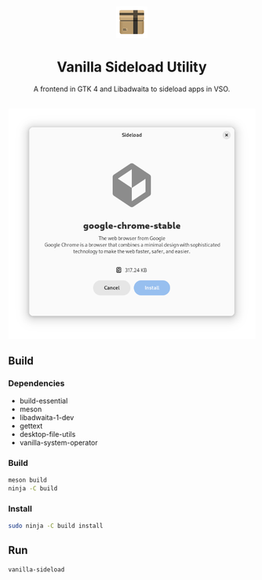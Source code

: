 <div align="center">
    <img src="data/icons/hicolor/scalable/apps/org.vanillaos.Sideload.svg" height="64">
    <h1>Vanilla Sideload Utility</h1>
    <p>A frontend in GTK 4 and Libadwaita to sideload apps in VSO.</p>
    <br />
    <img src="data/screenshot.png">
</div>

## Build

### Dependencies

- build-essential
- meson
- libadwaita-1-dev
- gettext
- desktop-file-utils
- vanilla-system-operator

### Build

```bash
meson build
ninja -C build
```

### Install

```bash
sudo ninja -C build install
```

## Run

```bash
vanilla-sideload
```
